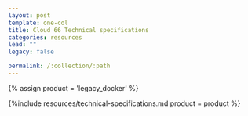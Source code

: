 ```yaml
---
layout: post
template: one-col
title: Cloud 66 Technical specifications
categories: resources
lead: ""
legacy: false

permalink: /:collection/:path
---
```



{% assign product = 'legacy_docker' %}

{%include resources/technical-specifications.md product = product %}
